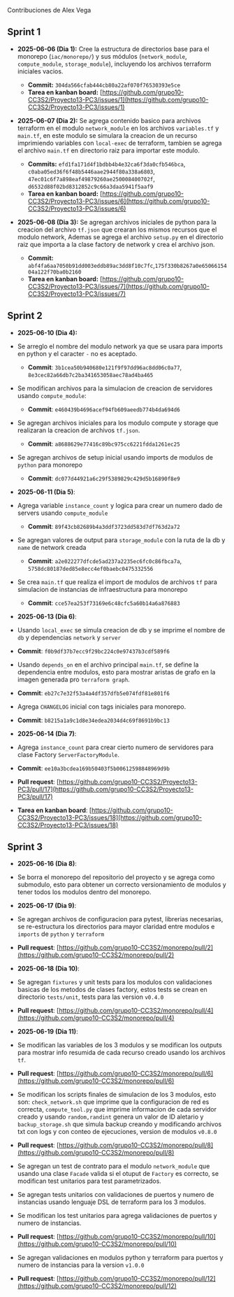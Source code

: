  Contribuciones de Alex Vega

## Sprint 1
- **2025-06-06 (Dia 1):** Cree la estructura de directorios base para el monorepo (`iac/monorepo/`) y sus módulos (`network_module`, `compute_module`, `storage_module`), incluyendo los archivos terraform iniciales vacios.
  *   **Commit:** `304da566cfab444cb80a22af070f76530393e5ce`
  *   **Tarea en kanban board:** [https://github.com/grupo10-CC3S2/Proyecto13-PC3/issues/1](https://github.com/grupo10-CC3S2/Proyecto13-PC3/issues/1)


- **2025-06-07 (Dia 2):** Se agrega contenido basico para archivos terraform en el modulo `network_module` en los archivos `variables.tf` y `main.tf`, en este modulo se simulara la creacion de un recurso imprimiendo variables con `local-exec` de terraform, tambien se agrega el archivo `main.tf` en directorio raiz para importar este modulo.
  *   **Commits:** `efd1fa171d4f1bdbb4b4e32ca6f3da0cfb546bca`, `c0aba05ed36f6f48b5446aae2944f80a338a6803`, `47ec01c6f7a898eaf49879260ae250008400702f`,
  `d6532d88f02bd8312852c9c66a3daa5941f5aaf9`
  *   **Tarea en kanban board:** [https://github.com/grupo10-CC3S2/Proyecto13-PC3/issues/6](https://github.com/grupo10-CC3S2/Proyecto13-PC3/issues/6)


- **2025-06-08 (Dia 3):** Se agregan archivos iniciales de python para la creacion del archivo `tf.json` que crearan los mismos recursos que el modulo network, Ademas se agrega el archivo `setup.py` en el directorio raiz que importa a la clase factory de network y crea el archivo json.
  *   **Commit:** `abf4fa6aa7050b91dd003eddb89ac3dd8f10c7fc`,`175f330b8267a0e6506615404a122f70ba0b2160`
  *   **Tarea en kanban board:** [https://github.com/grupo10-CC3S2/Proyecto13-PC3/issues/7](https://github.com/grupo10-CC3S2/Proyecto13-PC3/issues/7)

## Sprint 2
- **2025-06-10 (Dia 4):** 
- Se arreglo el nombre del modulo network ya que se usara para imports en python y el caracter `-` no es aceptado.
  - **Commit**: `3b1cea50b940680e121f9f97dd96ac8dd06c0a77`, `8e3cec82a66db7c2ba341653058aec78ad4ba465`

- Se modifican archivos para la simulacion de creacion de servidores usando `compute_module`:
  - **Commit**: `e460439b4696acef94fb609aeedb774b4da694d6`

- Se agregan archivos iniciales para los modulo compute y storage que realizaran la creacion de archivos `tf.json`.
  - **Commit**: `a8688629e77416c89bc975cc6221fdda1261ec25`

- Se agregan archivos de setup inicial usando imports de modulos de `python` para monorepo
  - **Commit**: `dc077d44921a6c29f5389829c429d5b16890f8e9`


- **2025-06-11 (Dia 5)**:

- Agrega variable `instance_count` y logica para crear un numero dado de servers usando `compute_module`
  - **Commit**: `89f43cb82689b4a3ddf3723dd583d7df763d2a72`

- Se agregan valores de output para `storage_module` con la ruta de la db y `name` de network creada
  - **Commit**: `a2e022277dfcde5ad237a2235ec6fc0c86fbca7a`, `5758dc80187ded85e8ecc4ef0baebc0475332556`

- Se crea `main.tf` que realiza el import de modulos de archivos `tf` para simulacion de instancias de infraestructura para monorepo
  - **Commit**: `cce57ea253f73169e6c48cfc5a60b14a6a876883`

- **2025-06-13 (Dia 6)**:

- Usando `local_exec` se simula creacion de db y se imprime el nombre de `db` y dependencias `network` y `server`
- **Commit**: `f0b9df37b7ecc9f29bc224c0e97437b3cdf589f6`

- Usando `depends_on` en el archivo principal `main.tf`, se define la dependencia entre modulos, esto para mostrar aristas de grafo en la imagen generada pro `terraform graph`.
- **Commit**: `eb27c7e32f53a4a4df357dfb5e074fdf81e801f6`

- Agrega `CHANGELOG` inicial con tags iniciales para monorepo.
- **Commit**: `b8215a1a9c1d8e34edea2034d4c69f8691b9bc13`

- **2025-06-14 (Dia 7)**:
- Agrega `instance_count` para crear cierto numero de servidores para clase Factory `ServerFactoryModule`.
- **Commit**: `ee10a3bcdea169b50403f5b00612598848969d9b`

- **Pull request**: [https://github.com/grupo10-CC3S2/Proyecto13-PC3/pull/17](https://github.com/grupo10-CC3S2/Proyecto13-PC3/pull/17)
- **Tarea en kanban board**: [https://github.com/grupo10-CC3S2/Proyecto13-PC3/issues/18](https://github.com/grupo10-CC3S2/Proyecto13-PC3/issues/18)

## Sprint 3
- **2025-06-16 (Dia 8)**:
- Se borra el monorepo del repositorio del proyecto y se agrega como submodulo, esto para obtener un correcto versionamiento de modulos y tener todos los modulos dentro del monorepo.

- **2025-06-17 (Dia 9)**:
- Se agregan archivos de configuracion para pytest, librerias necesarias, se re-estructura los directorios para mayor claridad entre modulos e `imports` de `python` y `terraform`
- **Pull request**: [https://github.com/grupo10-CC3S2/monorepo/pull/2](https://github.com/grupo10-CC3S2/monorepo/pull/2)

- **2025-06-18 (Dia 10)**:
- Se agregan `fixtures` y unit tests para los modulos con validaciones basicas de los metodos de clases factory, estos tests se crean en directorio `tests/unit`, tests para las version `v0.4.0`
- **Pull request**: [https://github.com/grupo10-CC3S2/monorepo/pull/4](https://github.com/grupo10-CC3S2/monorepo/pull/4)

- **2025-06-19 (Dia 11)**:
- Se modifican las variables de los 3 modulos y se modifican los outputs para mostrar info resumida de cada recurso creado usando los archivos `tf`.
- **Pull request**: [https://github.com/grupo10-CC3S2/monorepo/pull/6](https://github.com/grupo10-CC3S2/monorepo/pull/6)

- Se modifican los scripts finales de simulacion de los 3 modulos, esto son: `check_network.sh` que imprime que la configuracion de red es correcta, `compute_tool.py` que imprime informacion de cada servidor creado y usando `random,randint` genera un valor de ID aletario y `backup_storage.sh` que simula backup creando y modificando archivos txt con logs y con conteo de ejecuciones, version de modulos `v0.8.0`
- **Pull request**: [https://github.com/grupo10-CC3S2/monorepo/pull/8](https://github.com/grupo10-CC3S2/monorepo/pull/8)

- Se agregan un test de contrato para el modulo `network_module` que usando una clase `Facade` valida si el otuput de `Factory` es correcto, se modifican test unitarios para test parametrizados.
- Se agregan tests unitarios con validaciones de puertos y numero de instancias usando lenguaje DSL de terraform para los 3 modulos.
- Se modifican los test unitarios para agrega validaciones de puertos y numero de instancias.
- **Pull request**: [https://github.com/grupo10-CC3S2/monorepo/pull/10](https://github.com/grupo10-CC3S2/monorepo/pull/10)

- Se agregan validaciones en modulos python y terraform para puertos y numero de instancias para la version `v1.0.0`
- **Pull request**: [https://github.com/grupo10-CC3S2/monorepo/pull/12](https://github.com/grupo10-CC3S2/monorepo/pull/12)
